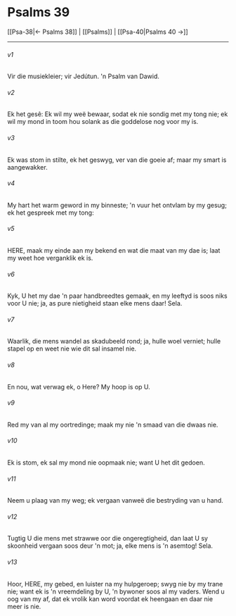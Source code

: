 # Psalms 39

[[Psa-38|← Psalms 38]] | [[Psalms]] | [[Psa-40|Psalms 40 →]]
***

###### v1
Vir die musiekleier; vir Jedútun. 'n Psalm van Dawid. 
###### v2
Ek het gesê: Ek wil my weë bewaar, sodat ek nie sondig met my tong nie; ek wil my mond in toom hou solank as die goddelose nog voor my is. 
###### v3
Ek was stom in stilte, ek het geswyg, ver van die goeie af; maar my smart is aangewakker. 
###### v4
My hart het warm geword in my binneste; 'n vuur het ontvlam by my gesug; ek het gespreek met my tong: 
###### v5
HERE, maak my einde aan my bekend en wat die maat van my dae is; laat my weet hoe verganklik ek is. 
###### v6
Kyk, U het my dae 'n paar handbreedtes gemaak, en my leeftyd is soos niks voor U nie; ja, as pure nietigheid staan elke mens daar! Sela. 
###### v7
Waarlik, die mens wandel as skadubeeld rond; ja, hulle woel verniet; hulle stapel op en weet nie wie dit sal insamel nie. 
###### v8
En nou, wat verwag ek, o Here? My hoop is op U. 
###### v9
Red my van al my oortredinge; maak my nie 'n smaad van die dwaas nie. 
###### v10
Ek is stom, ek sal my mond nie oopmaak nie; want U het dit gedoen. 
###### v11
Neem u plaag van my weg; ek vergaan vanweë die bestryding van u hand. 
###### v12
Tugtig U die mens met strawwe oor die ongeregtigheid, dan laat U sy skoonheid vergaan soos deur 'n mot; ja, elke mens is 'n asemtog! Sela. 
###### v13
Hoor, HERE, my gebed, en luister na my hulpgeroep; swyg nie by my trane nie; want ek is 'n vreemdeling by U, 'n bywoner soos al my vaders. Wend u oog van my af, dat ek vrolik kan word voordat ek heengaan en daar nie meer is nie. 
